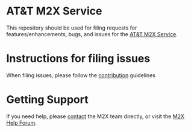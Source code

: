 AT&amp;T M2X Service
===========

This repository should be used for filing requests for features/enhancements, bugs, and issues for the [AT&amp;T M2X Service](https://m2x.att.com/).


Instructions for filing issues
===========
When filing issues, please follow the [contribution](CONTRIBUTING.md) guidelines


Getting Support
===========
If you need help, please [contact](https://m2x.att.com/contact) the M2X team directly, or visit the [M2X Help Forum](http://forum-m2x.att.com).
